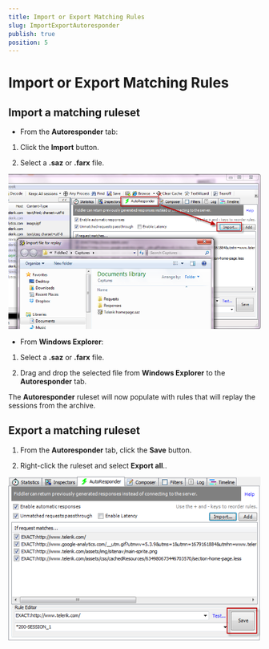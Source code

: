 ```yaml
---
title: Import or Export Matching Rules
slug: ImportExportAutoresponder
publish: true
position: 5
---
```


Import or Export Matching Rules
===============================

Import a matching ruleset
-------------------------

+ From the **Autoresponder** tab: 

 1. Click the **Import** button.

 2. Select a **.saz** or **.farx** file.

  ![Import Ruleset][1]

+ From **Windows Explorer**:

 1. Select a **.saz** or **.farx** file.

 2. Drag and drop the selected file from **Windows Explorer** to the **Autoresponder** tab.

The **Autoresponder** ruleset will now populate with rules that will replay the sessions from the archive.

Export a matching ruleset
-------------------------

1. From the **Autoresponder** tab, click the **Save** button.

2. Right-click the ruleset and select **Export all**..

 ![Save ruleset][2]

[1]: ../../images/ImportExportAutoresponder/ImportRuleset.png
[2]: ../../images/ImportExportAutoresponder/SaveRuleset.png
